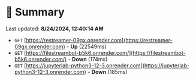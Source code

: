 # 📖 Summary
Last updated: **8/24/2024, 12:40:14 AM**

- `GET` [https://restreamer-09gx.onrender.com](https://restreamer-09gx.onrender.com) - **Up** (22549ms)
- `GET` [https://filestreambot-b5k6.onrender.com/](https://filestreambot-b5k6.onrender.com/) - **Down** (174ms)
- `GET` [https://jupyterlab-python3-12-3.onrender.com](https://jupyterlab-python3-12-3.onrender.com) - **Down** (185ms)

